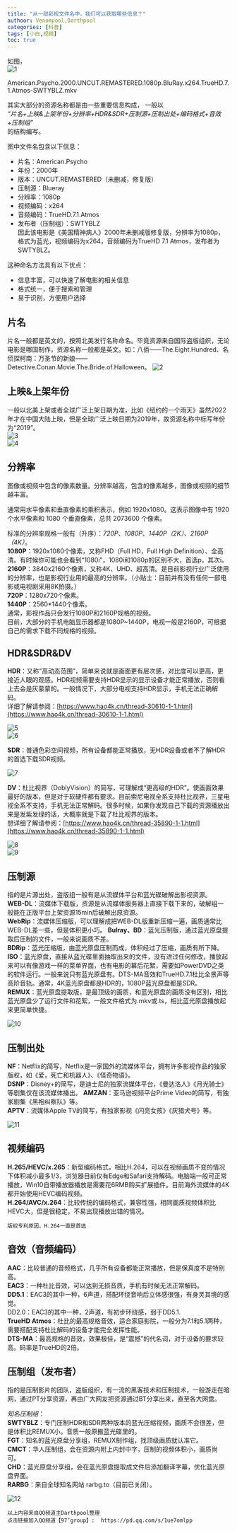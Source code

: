 ```yaml
---
title: "从一部影视文件名中，我们可以获取哪些信息？"
authoor: Venompool,Darthpool
categories: [科普]
tags: [小白,视频]
toc: true
---
```

  
如图，  
![1](https://cdn.venompool.fun/blog.v.fun/231204/1.png)  
  
American.Psycho.2000.UNCUT.REMASTERED.1080p.BluRay.x264.TrueHD.7.1.Atmos-SWTYBLZ.mkv
  
其实大部分的资源名称都是由一些重要信息构成， 
一般以  
*“片名+上映&上架年份+分辨率+HDR&SDR+压制源+压制出处+编码格式+音效+压制组”*   
的结构编写。 
  
图中文件名包含以下信息：  
  
* 片名：American.Psycho  
* 年份：2000年  
* 版本：UNCUT.REMASTERED（未删减，修复版）  
* 压制源：Blueray  
* 分辨率：1080p   
* 视频编码：x264  
* 音频编码：TrueHD.7.1.Atmos  
* 发布者（压制组）：SWTYBLZ  
因此该电影是《美国精神病人》2000年未删减版修复版，分辨率为1080p，格式为蓝光，视频编码为x264，音频编码为TrueHD 7.1 Atmos，发布者为SWTYBLZ。  
  
这种命名方法具有以下优点：
* 信息丰富，可以快速了解电影的相关信息  
* 格式统一，便于搜索和管理  
* 易于识别，方便用户选择  
  

## 片名
片名一般都是英文的，按照北美发行名称命名。毕竟资源来自国际盗版组织，无论电影是哪国制作，资源名称一般都是英文。如：八佰——The.Eight.Hundred、名侦探柯南：万圣节的新娘——Detective.Conan.Movie.The.Bride.of.Halloween。 
![2](https://cdn.venompool.fun/blog.v.fun/231204/2.jpg)
  
## 上映&上架年份
一般以北美上架或者全球广泛上架日期为准，比如《纽约的一个雨天》虽然2022年才在中国大陆上映，但是全球广泛上映日期为2019年，故资源名称中标写年份为“2019”。  
![3](https://cdn.venompool.fun/blog.v.fun/231204/3.jpg)  
![4](https://cdn.venompool.fun/blog.v.fun/231204/4.jpg)  
  
## 分辨率
图像或视频中包含的像素数量。分辨率越高，包含的像素越多，图像或视频的细节越丰富。  
  
通常用水平像素和垂直像素的乘积表示，例如 1920x1080。这表示图像中有 1920 个水平像素和 1080 个垂直像素，总共 2073600 个像素。  
  
标准的分辨率规格一般有（升序）：*720P*、*1080P*、*1440P（2K）*、*2160P（4K）*。  
**1080P**：1920x1080个像素，又称FHD（Full HD，Full High Definition）、全高清。有时候你可能也会看到“1080i”，1080i和1080p的区别不大，首选p，其次i。   
**2160P**：3840x2160个像素，又称4K、UHD、超高清。是目前影视行业广泛使用的分辨率，也是影视行业用的最高的分辨率。（小贴士：目前并有没有任何一部电影或电视剧采用8K拍摄。）   
**720P**：1280x720个像素。  
**1440P**：2560*1440个像素。     
通常，影视作品只会发行1080P和2160P规格的视频。   
目前，大部分的手机电脑显示器都是1080P~1440P，电视一般是2160P，可根据自己的需求下载不同规格的视频。  
  
## HDR&SDR&DV
  
**HDR**：又称“高动态范围”，简单来说就是画面更有层次感，对比度可以更高，更接近人眼的观感。HDR视频需要支持HDR显示的显示设备才能正常播放，否则看上去会是灰蒙蒙的。一般情况下，大部分电视支持HDR显示，手机无法正确解码。  
详细了解请参阅：[https://www.hao4k.cn/thread-30610-1-1.html](https://www.hao4k.cn/thread-30610-1-1.html)  
  
![5](https://cdn.venompool.fun/blog.v.fun/231204/5.jpg)    
![6](https://cdn.venompool.fun/blog.v.fun/231204/6.jpg)  
  
**SDR**：普通色彩空间视频，所有设备都能正常播放，无HDR设备或者不了解HDR的首选下载SDR视频。  
  
![7](https://cdn.venompool.fun/blog.v.fun/231204/7.jpg)  
  
**DV**：杜比视界（DoblyVision）的简写，可理解成“更高级的HDR”。使画面效果最好的版本，但是对于软硬件都有要求。目前索尼电视全系支持杜比视界，三星电视全系不支持，手机无法正常解码。很多时候，如果你发现自己下载的资源播放出来是发紫发绿的话，大概率就是下载了杜比视界的版本。  
想详细了解请参阅：[https://www.hao4k.cn/thread-35890-1-1.html](https://www.hao4k.cn/thread-35890-1-1.html)  
  
![8](https://cdn.venompool.fun/blog.v.fun/231204/8.jpg)  
![9](https://cdn.venompool.fun/blog.v.fun/231204/9.jpg)  
  
## 压制源
指的是片源出处，盗版组一般有是从流媒体平台和蓝光碟破解出影视资源。  
**WEB-DL**：流媒体下载版，资源是从流媒体服务器上直接下载下来的，破解组一般能在正版平台上架资源15min后破解出原资源。  
**WebRip**：流媒体压缩版，可以理解成把WEB-DL版重新压缩一遍，画质通常比WEB-DL差一些，但是体积更小巧。 
**Bulray、BD**：蓝光压制版，通过蓝光原盘提取后压制的文件，一般来说画质不差。  
**BDRip**：蓝光压缩版，由蓝光原盘压制而成，体积经过了压缩，画质有所下降。  
**ISO**：蓝光原盘，直接从蓝光碟里面抽取出来的文件，没有进过任何修改，播放起来可以有像游戏一样的菜单界面，也有电影的幕后花絮，需要如PowerDVD之类的软件运行。一般来说只有蓝光原盘有。DTS-MA音效和TrueHD.7.1杜比全景声等高阶音轨。通常，4K蓝光原盘都是HDR的，1080P蓝光原盘都是SDR。  
**REMUX**：蓝光原盘提取版，是最顶级的画质，和蓝光原盘的画质没有区别，相比蓝光原盘少了运行文件和花絮，一般文件格式为.mkv或.ts，相比蓝光原盘播放起来更简单快捷。  
  
![10](https://cdn.venompool.fun/blog.v.fun/231204/10.jpg)  
  
## 压制出处
**NF**：Netflix的简写，Netflix是一家国外的流媒体平台，拥有许多影视作品的独家版权，如《爱，死亡和机器人》、《怪奇物语》。  
**DSNP**：Disney+的简写，是迪士尼的独家流媒体平台，《曼达洛人》《月光骑士》等剧集仅在该流媒体播出。 
**AMZAN**：亚马逊视频平台Prime Video的简写，有独家剧集《黑袍纠察队》等。  
**APTV**：流媒体Apple TV的简写，有独家影视《闪亮女孩》《灰猎犬号》等。  
  
![11](https://cdn.venompool.fun/blog.v.fun/231204/11.webp)  
  
## 视频编码
  
**H.265/HEVC/x.265**：新型编码格式，相比H.264，可以在视频画质不变的情况下体积减小最多1/3，浏览器目前仅有Edge和Safari支持解码。电脑端一般可正常播放，Win10自带播放器播放是需要花6RMB购买扩展插件。目前海外流媒体的4K都开始使用HEVC编码视频。  
**H.264/AVC/x.264**：比较传统的编码格式，兼容性强，相同画质视频体积比HEVC大，但是很稳定，不易出现播放出错的情况。  
  
`版权专利原因，H.264一直是首选`
## 音效（音频编码）
**AAC**：比较普通的音频格式，几乎所有设备都能正常播放，但是保真度不是特别高。  
**EAC3**：一种杜比音效，可以达到无损音质，手机有时候无法正常解码。  
**DD5.1**：EAC3的其中一种，6声道，搭配环绕音响后立体感很强，有身灵其境的感觉。  
DD2.0：EAC3的其中一种，2声道，有初步环绕感，弱于DD5.1.  
**TrueHD Atmos**：杜比的最高规格音效，适合家庭影院，一般分为7.1和5.1两种，需要搭配支持杜比解码的设备才能完全发挥性能。  
**DTS-MA**：最高规格的音效，效果极佳，是“震撼”的代名词，对于设备的要求较高。码率是TrueHD的2倍。 

## 压制组（发布者）
指的是压制影片的团队，盗版组织，有一流的黑客技术和压制技术，一般游走在暗网，通过PT分享资源，再由广大网友把资源通过BT分享出来，直至各大网盘。  
  
*知名压制组*：  
**SWTYBLZ**：专门压制HDR和SDR两种版本的蓝光压缩视频，画质不会很差，但是体积比REMUX小。音质一般原搬蓝光碟里的。  
**FGT**：知名的蓝光原盘分享组，REMUX制作组，找顶级画质就认准它。  
**CMCT**：华人压制组，会在资源内附上内封中字，压制的视频体积小，画质尚可。  
**CHD**：蓝光原盘分享组，会在蓝光原盘提取成文件后添加翻译字幕，优化蓝光原盘界面。  
**RARBG**：来自全球知名网站 rarbg.to（目前已关闭）。   
  
![12](https://cdn.venompool.fun/blog.v.fun/231204/12.jpg)  


`以上内容来自QQ频道主Darthpool整理`  
`点击链接加入QQ频道【97’group】:  https://pd.qq.com/s/1ue7omlpp`